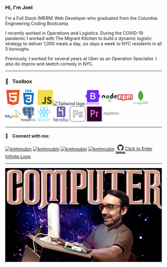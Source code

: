 ### Hi, I'm Joel

I'm a Full Stack (MERN) Web Developer who graduated from the Columbia Engineering Coding Bootcamp. 

I recently worked in Operations and Logistics. During the COVID-19 pandemic I worked with The Migrant Kitchen to build a dynamic logistic strategy to deliver 1,000 meals a day, six days a week to NYC residents in all 5 boroughs.   

Previously, I worked for several years at Uber as an Operation Specialist. I also do improv and sketch comedy in NYC. 

- - -
<h3>🧰 &ensp;Toolbox</h3>

<img src="https://github.com/devicons/devicon/raw/master/icons/html5/html5-original.svg" alt="HTML logo" width="50" height="50" /><img src="https://github.com/devicons/devicon/raw/master/icons/css3/css3-plain-wordmark.svg" alt="CSS logo" width="50" height="50" />
<img src="https://raw.githubusercontent.com/devicons/devicon/c7d326b6009e60442abc35fa45706d6f30ee4c8e/icons/javascript/javascript-original.svg" alt="JavaScript logo" width="50" height="50" /><img src="https://camo.githubusercontent.com/eab4e3fe8ddae86bac8e286b490019fa69a2f57daf01ffeb38d24b2bb32d7e1c/68747470733a2f2f63646e2e776f726c64766563746f726c6f676f2e636f6d2f6c6f676f732f7461696c77696e646373732e737667" alt="Tailwind logo" width="50" height="50" /><img src="https://raw.githubusercontent.com/devicons/devicon/c7d326b6009e60442abc35fa45706d6f30ee4c8e/icons/bootstrap/bootstrap-plain-wordmark.svg" alt="Bootstrap logo" width="50" height="50" /> <img src="https://raw.githubusercontent.com/devicons/devicon/c7d326b6009e60442abc35fa45706d6f30ee4c8e/icons/nodejs/nodejs-original-wordmark.svg" alt="NodeJS logo" width="50" height="50" /><img src="https://raw.githubusercontent.com/devicons/devicon/c7d326b6009e60442abc35fa45706d6f30ee4c8e/icons/npm/npm-original-wordmark.svg" alt="NPM logo" width="50" height="50" /><img src="https://raw.githubusercontent.com/devicons/devicon/c7d326b6009e60442abc35fa45706d6f30ee4c8e/icons/mongodb/mongodb-plain-wordmark.svg" alt="MongoDB logo" width="50" height="50" /><img src="https://raw.githubusercontent.com/devicons/devicon/c7d326b6009e60442abc35fa45706d6f30ee4c8e/icons/mysql/mysql-original-wordmark.svg" alt="MySQL logo" width="50" height="50" /><img src="https://raw.githubusercontent.com/devicons/devicon/c7d326b6009e60442abc35fa45706d6f30ee4c8e/icons/postgresql/postgresql-original-wordmark.svg" alt="PostgreSQL logo" width="50" height="50" /><img src="https://raw.githubusercontent.com/devicons/devicon/c7d326b6009e60442abc35fa45706d6f30ee4c8e/icons/react/react-original-wordmark.svg" alt="React logo" width="50" height="50" />
<img src="https://raw.githubusercontent.com/devicons/devicon/c7d326b6009e60442abc35fa45706d6f30ee4c8e/icons/heroku/heroku-plain-wordmark.svg" alt="Heroku logo" width="50" height="50" /> 
<img src="https://raw.githubusercontent.com/devicons/devicon/c7d326b6009e60442abc35fa45706d6f30ee4c8e/icons/photoshop/photoshop-line.svg" alt="Photoshop logo" width="50" height="50" />
<img src="https://raw.githubusercontent.com/devicons/devicon/c7d326b6009e60442abc35fa45706d6f30ee4c8e/icons/premierepro/premierepro-original.svg" alt="Premiere logo" width="50" height="50" />
<img src="https://raw.githubusercontent.com/devicons/devicon/c7d326b6009e60442abc35fa45706d6f30ee4c8e/icons/express/express-original-wordmark.svg" alt="Express logo" width="50" height="50" />
- - -  
<h4 align="left">🤝 &ensp; Connect with me:</h4>  
<p align="left">
<a href="https://twitter.com/joelstraley" target="blank"><img align="center" src="https://github.com/kmhmubin/kmhmubin/blob/master/assets/twitter.svg" alt="kmhmubin" height="30" width="30" /></a> <a href="https://www.linkedin.com/in/joel-straley-559aab97/" target="blank">
<img align="center" src="https://github.com/kmhmubin/kmhmubin/blob/master/assets/linkedin.svg" alt="kmhmubin" height="30" width="30" /></a>  
<a href="facebook.com/joelStraley" target="blank"><img align="center" src="https://github.com/kmhmubin/kmhmubin/blob/master/assets/facebook.svg" alt="kmhmubin" height="30" width="30" /></a>  
<a href="https://www.instagram.com/joelstraleyunofficial/" target="blank"><img align="center" src="https://github.com/kmhmubin/kmhmubin/blob/master/assets/instagram.svg" alt="kmhmubin" height="30" width="30" /></a>  
<a href="https://github.com/Joelstraley/" target="blank"><img align="center" src="https://raw.githubusercontent.com/devicons/devicon/c7d326b6009e60442abc35fa45706d6f30ee4c8e/icons/github/github-original-wordmark.svg" alt="kmhmubin" height="30" width="30" />Click to Enter Infinite Loop</a>  
</p> 

- - -
![alt text](https://github.com/Joelstraley/joelstraley/blob/main/assets/joel-with-a-computer.jpg?raw=true)


<!-- Connect with me -->  
 

<!--
**Joelstraley/joelstraley** is a ✨ _special_ ✨ repository because its `README.md` (this file) appears on your GitHub profile.

Here are some ideas to get you started:

- 🔭 I’m currently working on ...
- 🌱 I’m currently learning ...
- 👯 I’m looking to collaborate on ...
- 🤔 I’m looking for help with ...
- 💬 Ask me about ...
- 📫 How to reach me: ...
- 😄 Pronouns: ...
- ⚡ Fun fact: ...
-->
